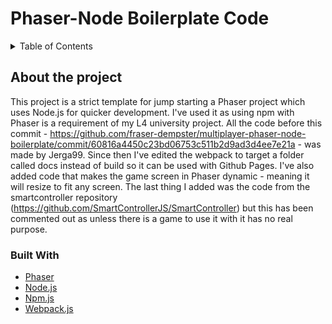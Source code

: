 # Phaser-Node Boilerplate Code

<!-- TABLE OF CONTENTS -->
<details>
  <summary>Table of Contents</summary>
  <ol>
    <li>
      <a href="#about-the-project">About The Project</a>
      <ul>
        <li><a href="#built-with">Built With</a></li>
      </ul>
    </li>
  </ol>
</details>

## About the project
This project is a strict template for jump starting a Phaser project which uses Node.js for quicker development. I've used it as using npm with Phaser is a requirement of my L4 university project. All the code before this commit - https://github.com/fraser-dempster/multiplayer-phaser-node-boilerplate/commit/60816a4450c23bd06753c511b2d9ad3d4ee7e21a - was made by Jerga99. Since then I've edited the webpack to target a folder called docs instead of build so it can be used with Github Pages. I've also added code that makes the game screen in Phaser dynamic - meaning it will resize to fit any screen. The last thing I added was the code from the smartcontroller repository  (https://github.com/SmartControllerJS/SmartController) but this has been commented out as unless there is a game to use it with it has no real purpose.

### Built With

* [Phaser](https://phaser.io/)
* [Node.js](https://nodejs.org/en/)
* [Npm.js](https://www.npmjs.com/)
* [Webpack.js](https://webpack.js.org/)
